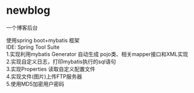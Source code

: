 # newblog
一个博客后台

使用spring boot+mybatis 框架<br>
IDE: Spring Tool Suite <br>
1.实现利用mybatis Generator 自动生成 pojo类、相关mapper接口和XML实现<br>
2.实现自定义日志，打印mybatis执行的sql语句<br>
3.实现Properties 读取自定义配置文件<br>
4.实现文件(图片)上传FTP服务器<br>
5.使用MD5加密用户密码<br>
